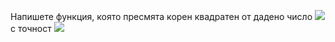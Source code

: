 Напишете функция, която пресмята корен квадратен от дадено число <img src="https://latex.codecogs.com/svg.latex?\Large&space;x"> с точност <img src="https://latex.codecogs.com/svg.latex?\Large&space;\eps=0.0001">
